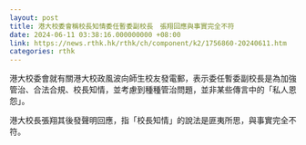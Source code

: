 ```yaml
---
layout: post
title: 港大校委會稱校長知情委任暫委副校長　張翔回應與事實完全不符
date: 2024-06-11 03:38:16.000000000 +08:00
link: https://news.rthk.hk/rthk/ch/component/k2/1756860-20240611.htm
categories: rthk
---
```


港大校委會就有關港大校政風波向師生校友發電郵，表示委任暫委副校長是為加強管治、合法合規、校長知情，並考慮到種種管治問題，並非某些傳言中的「私人恩怨」。

港大校長張翔其後發聲明回應，指「校長知情」的說法是匪夷所思，與事實完全不符。
